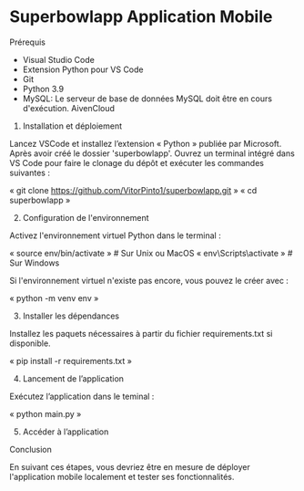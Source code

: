 # Superbowlapp Application Mobile

Prérequis

-  Visual Studio Code
-  Extension Python pour VS Code
-  Git
-  Python 3.9
-  MySQL: Le serveur de base de données MySQL doit être en cours d'exécution. AivenCloud

1.  Installation et déploiement

Lancez VSCode et installez l’extension « Python » publiée par Microsoft. Après avoir créé le dossier 'superbowlapp'. Ouvrez un terminal intégré dans VS Code pour faire le clonage du dépôt et exécuter les commandes suivantes :

  « git clone https://github.com/VitorPinto1/superbowlapp.git »
  « cd superbowlapp »

2.  Configuration de l'environnement

Activez l'environnement virtuel Python dans le terminal :

  « source env/bin/activate »  # Sur Unix ou MacOS
  « env\Scripts\activate »    # Sur Windows

Si l'environnement virtuel n'existe pas encore, vous pouvez le créer avec :

  « python -m venv env » 

3.  Installer les dépendances

Installez les paquets nécessaires à partir du fichier requirements.txt si disponible.

  « pip install -r requirements.txt »

4.  Lancement de l’application

Exécutez l’application  dans le teminal :

  « python main.py »

5.  Accéder à l’application

Conclusion

En suivant ces étapes, vous devriez être en mesure de déployer l'application mobile localement et tester ses fonctionnalités.
